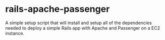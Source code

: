 rails-apache-passenger
======================

A simple setup script that will install and setup all of the dependencies needed to deploy a simple Rails app with Apache and Passenger on a EC2 instance.
